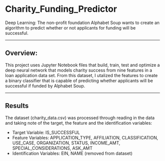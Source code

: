 # Charity_Funding_Predictor
Deep Learning: The non-profit foundation Alphabet Soup wants to create an algorithm to predict whether or not applicants for funding will be successful. 

_______________________________________________________________________________________________________________________________________________________

## Overview:

This project uses Jupyter Notebook files that build, train, test and optimize a deep neural network that models charity success from nine features in a loan application data set.  From this dataset, I utalized the features to create a binary classifier that is capable of predicting whether applicants will be successful if funded by Alphabet Soup.

__________________________________________________________________________________________________________________________________________________________

## Results

The dataset (charity_data.csv) was processed through reading in the data and taking note of the target, the feature and the identification variables:

- Target Variable:  IS_SUCCESSFUL
- Feature Variables: APPLICATION_TYPE, AFFILIATION, CLASSIFICATION, USE_CASE, ORGANIZATION, STATUS, INCOME_AMT, SPECIAL_CONSIDERATIONS, ASK_AMT
- Identification Variables: EIN, NAME (removed from dataset)

